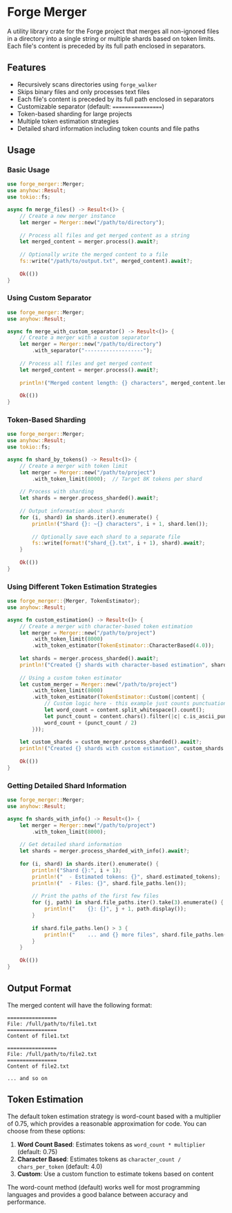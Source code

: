 # Forge Merger

A utility library crate for the Forge project that merges all non-ignored files in a directory into a single string or multiple shards based on token limits. Each file's content is preceded by its full path enclosed in separators.

## Features

- Recursively scans directories using `forge_walker`
- Skips binary files and only processes text files
- Each file's content is preceded by its full path enclosed in separators
- Customizable separator (default: `================`)
- Token-based sharding for large projects
- Multiple token estimation strategies
- Detailed shard information including token counts and file paths

## Usage

### Basic Usage

```rust
use forge_merger::Merger;
use anyhow::Result;
use tokio::fs;

async fn merge_files() -> Result<()> {
    // Create a new merger instance
    let merger = Merger::new("/path/to/directory");
    
    // Process all files and get merged content as a string
    let merged_content = merger.process().await?;
    
    // Optionally write the merged content to a file
    fs::write("/path/to/output.txt", merged_content).await?;
    
    Ok(())
}
```

### Using Custom Separator

```rust
use forge_merger::Merger;
use anyhow::Result;

async fn merge_with_custom_separator() -> Result<()> {
    // Create a merger with a custom separator
    let merger = Merger::new("/path/to/directory")
        .with_separator("-------------------");
    
    // Process all files and get merged content
    let merged_content = merger.process().await?;
    
    println!("Merged content length: {} characters", merged_content.len());
    
    Ok(())
}
```

### Token-Based Sharding

```rust
use forge_merger::Merger;
use anyhow::Result;
use tokio::fs;

async fn shard_by_tokens() -> Result<()> {
    // Create a merger with token limit
    let merger = Merger::new("/path/to/project")
        .with_token_limit(8000);  // Target 8K tokens per shard
    
    // Process with sharding
    let shards = merger.process_sharded().await?;
    
    // Output information about shards
    for (i, shard) in shards.iter().enumerate() {
        println!("Shard {}: ~{} characters", i + 1, shard.len());
        
        // Optionally save each shard to a separate file
        fs::write(format!("shard_{}.txt", i + 1), shard).await?;
    }
    
    Ok(())
}
```

### Using Different Token Estimation Strategies

```rust
use forge_merger::{Merger, TokenEstimator};
use anyhow::Result;

async fn custom_estimation() -> Result<()> {
    // Create a merger with character-based token estimation
    let merger = Merger::new("/path/to/project")
        .with_token_limit(8000)
        .with_token_estimator(TokenEstimator::CharacterBased(4.0));
    
    let shards = merger.process_sharded().await?;
    println!("Created {} shards with character-based estimation", shards.len());
    
    // Using a custom token estimator
    let custom_merger = Merger::new("/path/to/project")
        .with_token_limit(8000)
        .with_token_estimator(TokenEstimator::Custom(|content| {
            // Custom logic here - this example just counts punctuation as additional tokens
            let word_count = content.split_whitespace().count();
            let punct_count = content.chars().filter(|c| c.is_ascii_punctuation()).count();
            word_count + (punct_count / 2)
        }));
    
    let custom_shards = custom_merger.process_sharded().await?;
    println!("Created {} shards with custom estimation", custom_shards.len());
    
    Ok(())
}
```

### Getting Detailed Shard Information

```rust
use forge_merger::Merger;
use anyhow::Result;

async fn shards_with_info() -> Result<()> {
    let merger = Merger::new("/path/to/project")
        .with_token_limit(8000);
    
    // Get detailed shard information
    let shards = merger.process_sharded_with_info().await?;
    
    for (i, shard) in shards.iter().enumerate() {
        println!("Shard {}:", i + 1);
        println!("  - Estimated tokens: {}", shard.estimated_tokens);
        println!("  - Files: {}", shard.file_paths.len());
        
        // Print the paths of the first few files
        for (j, path) in shard.file_paths.iter().take(3).enumerate() {
            println!("    {}: {}", j + 1, path.display());
        }
        
        if shard.file_paths.len() > 3 {
            println!("    ... and {} more files", shard.file_paths.len() - 3);
        }
    }
    
    Ok(())
}
```

## Output Format

The merged content will have the following format:

```
================
File: /full/path/to/file1.txt
================
Content of file1.txt

================
File: /full/path/to/file2.txt
================
Content of file2.txt

... and so on
```

## Token Estimation

The default token estimation strategy is word-count based with a multiplier of 0.75, which provides a reasonable approximation for code. You can choose from these options:

1. **Word Count Based**: Estimates tokens as `word_count * multiplier` (default: 0.75)
2. **Character Based**: Estimates tokens as `character_count / chars_per_token` (default: 4.0)
3. **Custom**: Use a custom function to estimate tokens based on content

The word-count method (default) works well for most programming languages and provides a good balance between accuracy and performance.